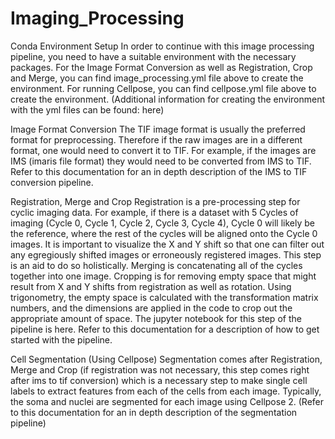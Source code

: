 # Imaging_Processing

Conda Environment Setup
In order to continue with this image processing pipeline, you need to have a suitable environment with the necessary packages. For the Image Format Conversion as well as Registration, Crop and Merge, you can find image_processing.yml file above to create the environment. For running Cellpose, you can find cellpose.yml file above to create the environment. (Additional information for creating the environment with the yml files can be found: here)

Image Format Conversion
The TIF image format is usually the preferred format for preprocessing. Therefore if the raw images are in a different format, one would need to convert it to TIF. For example, if the images are IMS (imaris file format) they would need to be converted from IMS to TIF. Refer to this documentation for an in depth description of the IMS to TIF conversion pipeline.

Registration, Merge and Crop
Registration is a pre-processing step for cyclic imaging data. For example, if there is a dataset with 5 Cycles of imaging (Cycle 0, Cycle 1, Cycle 2, Cycle 3, Cycle 4), Cycle 0 will likely be the reference, where the rest of the cycles will be aligned onto the Cycle 0 images. It is important to visualize the X and Y shift so that one can filter out any egregiously shifted images or erroneously registered images. This step is an aid to do so holistically. Merging is concatenating all of the cycles together into one image. Cropping is for removing empty space that might result from X and Y shifts from registration as well as rotation. Using trigonometry, the empty space is calculated with the transformation matrix numbers, and the dimensions are applied in the code to crop out the appropriate amount of space. The jupyter notebook for this step of the pipeline is here. Refer to this documentation for a description of how to get started with the pipeline.

Cell Segmentation (Using Cellpose)
Segmentation comes after Registration, Merge and Crop (if registration was not necessary, this step comes right after ims to tif conversion) which is a necessary step to make single cell labels to extract features from each of the cells from each image. Typically, the soma and nuclei are segmented for each image using Cellpose 2. (Refer to this documentation for an in depth description of the segmentation pipeline)
